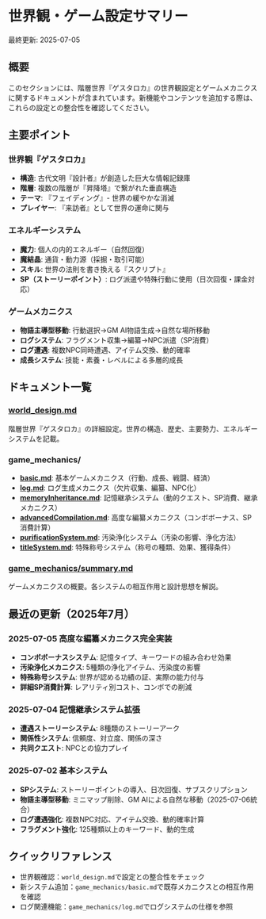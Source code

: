 # 世界観・ゲーム設定サマリー

最終更新: 2025-07-05

## 概要
このセクションには、階層世界『ゲスタロカ』の世界観設定とゲームメカニクスに関するドキュメントが含まれています。新機能やコンテンツを追加する際は、これらの設定との整合性を確認してください。

## 主要ポイント

### 世界観『ゲスタロカ』
- **構造**: 古代文明『設計者』が創造した巨大な情報記録庫
- **階層**: 複数の階層が『昇降塔』で繋がれた垂直構造
- **テーマ**: 『フェイディング』- 世界の緩やかな消滅
- **プレイヤー**: 『来訪者』として世界の運命に関与

### エネルギーシステム
- **魔力**: 個人の内的エネルギー（自然回復）
- **魔結晶**: 通貨・動力源（採掘・取引可能）
- **スキル**: 世界の法則を書き換える『スクリプト』
- **SP（ストーリーポイント）**: ログ派遣や特殊行動に使用（日次回復・課金対応）

### ゲームメカニクス
- **物語主導型移動**: 行動選択→GM AI物語生成→自然な場所移動
- **ログシステム**: フラグメント収集→編纂→NPC派遣（SP消費）
- **ログ遭遇**: 複数NPC同時遭遇、アイテム交換、動的確率
- **成長システム**: 技能・素養・レベルによる多層的成長

## ドキュメント一覧

### [world_design.md](world_design.md)
階層世界『ゲスタロカ』の詳細設定。世界の構造、歴史、主要勢力、エネルギーシステムを記載。

### game_mechanics/
- **[basic.md](game_mechanics/basic.md)**: 基本ゲームメカニクス（行動、成長、戦闘、経済）
- **[log.md](game_mechanics/log.md)**: ログ生成メカニクス（欠片収集、編纂、NPC化）
- **[memoryInheritance.md](game_mechanics/memoryInheritance.md)**: 記憶継承システム（動的クエスト、SP消費、継承メカニクス）
- **[advancedCompilation.md](game_mechanics/advancedCompilation.md)**: 高度な編纂メカニクス（コンボボーナス、SP消費計算）
- **[purificationSystem.md](game_mechanics/purificationSystem.md)**: 汚染浄化システム（汚染の影響、浄化方法）
- **[titleSystem.md](game_mechanics/titleSystem.md)**: 特殊称号システム（称号の種類、効果、獲得条件）

### [game_mechanics/summary.md](game_mechanics/summary.md)
ゲームメカニクスの概要。各システムの相互作用と設計思想を解説。

## 最近の更新（2025年7月）

### 2025-07-05 高度な編纂メカニクス完全実装
- **コンボボーナスシステム**: 記憶タイプ、キーワードの組み合わせ効果
- **汚染浄化メカニクス**: 5種類の浄化アイテム、汚染度の影響
- **特殊称号システム**: 世界が認める功績の証、実際の能力付与
- **詳細SP消費計算**: レアリティ別コスト、コンボでの削減

### 2025-07-04 記憶継承システム拡張
- **遭遇ストーリーシステム**: 8種類のストーリーアーク
- **関係性システム**: 信頼度、対立度、関係の深さ
- **共同クエスト**: NPCとの協力プレイ

### 2025-07-02 基本システム
- **SPシステム**: ストーリーポイントの導入、日次回復、サブスクリプション
- **物語主導型移動**: ミニマップ削除、GM AIによる自然な移動（2025-07-06統合）
- **ログ遭遇強化**: 複数NPC対応、アイテム交換、動的確率計算
- **フラグメント強化**: 125種類以上のキーワード、動的生成

## クイックリファレンス

- 世界観確認：`world_design.md`で設定との整合性をチェック
- 新システム追加：`game_mechanics/basic.md`で既存メカニクスとの相互作用を確認
- ログ関連機能：`game_mechanics/log.md`でログシステムの仕様を参照